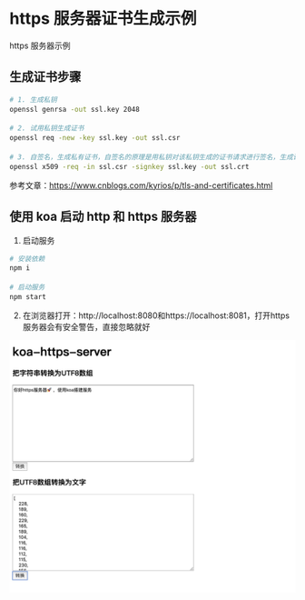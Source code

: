 # https 服务器证书生成示例

https 服务器示例

## 生成证书步骤

```bash
# 1. 生成私钥
openssl genrsa -out ssl.key 2048

# 2. 试用私钥生成证书
openssl req -new -key ssl.key -out ssl.csr

# 3. 自签名，生成私有证书，自签名的原理是用私钥对该私钥生成的证书请求进行签名，生成证书文件。该证书的签发者就是自己
openssl x509 -req -in ssl.csr -signkey ssl.key -out ssl.crt
```

参考文章：https://www.cnblogs.com/kyrios/p/tls-and-certificates.html

## 使用 koa 启动 http 和 https 服务器

1. 启动服务

```bash
# 安装依赖
npm i

# 启动服务
npm start
```

2. 在浏览器打开：http://localhost:8080和https://localhost:8081，打开https服务器会有安全警告，直接忽略就好

![20190923230035.jpg](./20190923230035.jpg)
